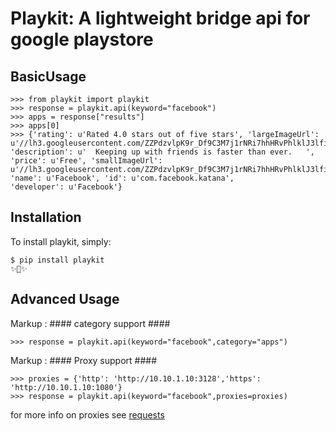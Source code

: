Playkit: A lightweight bridge api for google playstore
=========================


BasicUsage
------------

    
    >>> from playkit import playkit
    >>> response = playkit.api(keyword="facebook")
    >>> apps = response["results"]
    >>> apps[0]
    >>> {'rating': u'Rated 4.0 stars out of five stars', 'largeImageUrl': u'//lh3.googleusercontent.com/ZZPdzvlpK9r_Df9C3M7j1rNRi7hhHRvPhlklJ3lfi5jk86Jd1s0Y5wcQ1QgbVaAP5Q=w340', 
    'description': u'  Keeping up with friends is faster than ever.   ', 
    'price': u'Free', 'smallImageUrl': u'//lh3.googleusercontent.com/ZZPdzvlpK9r_Df9C3M7j1rNRi7hhHRvPhlklJ3lfi5jk86Jd1s0Y5wcQ1QgbVaAP5Q=w170', 
    'name': u'Facebook', 'id': u'com.facebook.katana', 
    'developer': u'Facebook'}
  

Installation
------------

To install playkit, simply:


    $ pip install playkit
    ✨🍰✨

Advanced Usage
------------
Markup :  #### category support ####

    >>> response = playkit.api(keyword="facebook",category="apps")

Markup :  #### Proxy support ####
    
    
    >>> proxies = {'http': 'http://10.10.1.10:3128','https': 'http://10.10.1.10:1080'}
    >>> response = playkit.api(keyword="facebook",proxies=proxies)
    
for more info on proxies see [requests](http://docs.python-requests.org/en/master/user/advanced/#proxies)
